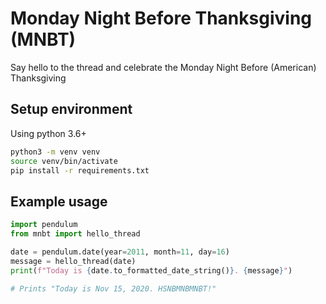 # Monday Night Before Thanksgiving (MNBT)

Say hello to the thread and celebrate the Monday Night Before (American) Thanksgiving 

## Setup environment
Using python 3.6+

```bash
python3 -m venv venv
source venv/bin/activate
pip install -r requirements.txt
```

## Example usage
```python
import pendulum
from mnbt import hello_thread

date = pendulum.date(year=2011, month=11, day=16)
message = hello_thread(date)
print(f"Today is {date.to_formatted_date_string()}. {message}")

# Prints "Today is Nov 15, 2020. HSNBMNBMNBT!"
```
